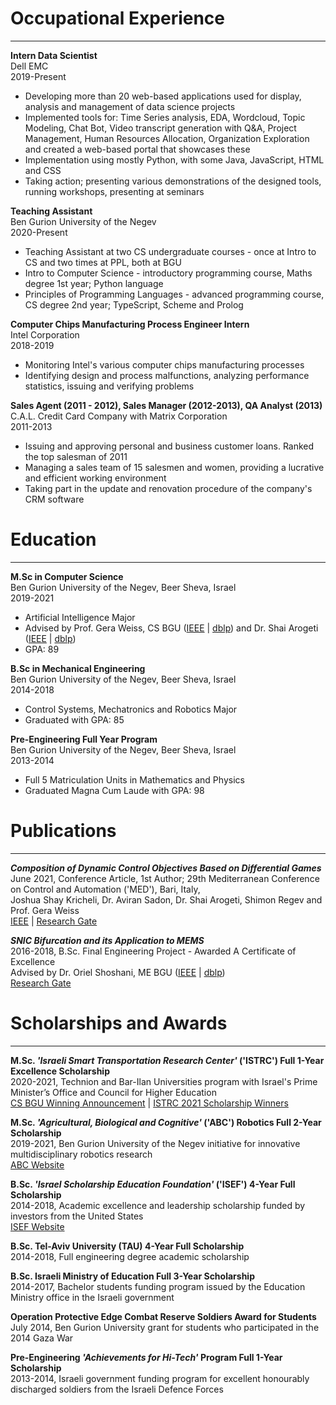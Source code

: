 # **Occupational Experience**
---

**Intern Data Scientist**\
Dell EMC\
2019-Present

- Developing more than 20 web-based applications used for display, analysis and management of data science projects
- Implemented tools for: Time Series analysis, EDA, Wordcloud, Topic Modeling, Chat Bot, Video transcript generation with Q&A, Project Management, Human Resources Allocation, Organization Exploration and created a web-based portal that showcases these
- Implementation using mostly Python, with some Java, JavaScript, HTML and CSS
- Taking action; presenting various demonstrations of the designed tools, running workshops, presenting at seminars

**Teaching Assistant**\
Ben Gurion University of the Negev\
2020-Present

- Teaching Assistant at two CS undergraduate courses - once at Intro to CS and two times at PPL, both at BGU
- Intro to Computer Science - introductory programming course, Maths degree 1st year; Python language
- Principles of Programming Languages - advanced programming course, CS degree 2nd year; TypeScript, Scheme and Prolog

**Computer Chips Manufacturing Process Engineer Intern**\
Intel Corporation\
2018-2019

- Monitoring Intel's various computer chips manufacturing processes
- Identifying design and process malfunctions, analyzing performance statistics, issuing and verifying problems

**Sales Agent (2011 - 2012), Sales Manager (2012-2013), QA Analyst (2013)**\
C.A.L. Credit Card Company with Matrix Corporation\
2011-2013

- Issuing and approving personal and business customer loans. Ranked the top salesman of 2011
- Managing a sales team of 15 salesmen and women, providing a lucrative and efficient working environment
- Taking part in the update and renovation procedure of the company's CRM software


# **Education**
---

**M.Sc in Computer Science**\
Ben Gurion University of the Negev, Beer Sheva, Israel\
2019-2021

- Artificial Intelligence Major
- Advised by Prof. Gera Weiss, CS BGU ([IEEE](https://ieeexplore.ieee.org/author/37411981100) | [dblp](https://dblp.org/pid/52/1274.html)) and Dr. Shai Arogeti ([IEEE](https://ieeexplore.ieee.org/author/37265196400) | [dblp](https://dblp.org/pid/93/6440.html))
- GPA: 89

**B.Sc in Mechanical Engineering**\
Ben Gurion University of the Negev, Beer Sheva, Israel\
2014-2018

- Control Systems, Mechatronics and Robotics Major
- Graduated with GPA: 85

**Pre-Engineering Full Year Program**\
Ben Gurion University of the Negev, Beer Sheva, Israel\
2013-2014

- Full 5 Matriculation Units in Mathematics and Physics
- Graduated Magna Cum Laude with GPA: 98


# **Publications**
---

***Composition of Dynamic Control Objectives Based on Differential Games***\
June 2021, Conference Article, 1st Author; 29th Mediterranean Conference on Control and Automation ('MED'), Bari, Italy,\
Joshua Shay Kricheli, Dr. Aviran Sadon, Dr. Shai Arogeti, Shimon Regev and Prof. Gera Weiss\
[IEEE](https://ieeexplore.ieee.org/document/9480269) | [Research Gate](https://www.researchgate.net/publication/353452024_Composition_of_Dynamic_Control_Objectives_Based_on_Differential_Games)

***SNIC Bifurcation and its Application to MEMS***\
2016-2018, B.Sc. Final Engineering Project - Awarded A Certificate of Excellence\
Advised by Dr. Oriel Shoshani, ME BGU ([IEEE](https://ieeexplore.ieee.org/author/37085515009) | [dblp](https://dblp.org/pid/176/2613.html))\
[Research Gate](https://www.researchgate.net/publication/326186973_SNIC_Bifurcation_and_its_Application_to_MEMS)

# **Scholarships and Awards**
---

**M.Sc. *'Israeli Smart Transportation Research Center'* ('ISTRC') Full 1-Year Excellence Scholarship**\
2020-2021, Technion and Bar-Ilan Universities program with Israel's Prime Minister’s Office and Council for Higher Education\
[CS BGU Winning Announcement](https://in.bgu.ac.il/en/natural_science/cs/pages/news/ISTRC2021.aspx) | [ISTRC 2021 Scholarship Winners](https://istrc.net.technion.ac.il/istrc-call-for-scholarships-2021/)

**M.Sc. *'Agricultural, Biological and Cognitive'* ('ABC') Robotics Full 2-Year Scholarship**\
2019-2021, Ben Gurion University of the Negev initiative for innovative multidisciplinary robotics research\
[ABC Website](https://in.bgu.ac.il/en/robotics/Pages/default.aspx)

**B.Sc. *'Israel Scholarship Education Foundation'* ('ISEF') 4-Year Full Scholarship**\
2014-2018, Academic excellence and leadership scholarship funded by investors from the United States\
[ISEF Website](https://www.iseffoundation.org/)

**B.Sc. Tel-Aviv University (TAU) 4-Year Full Scholarship**\
2014-2018, Full engineering degree academic scholarship

**B.Sc. Israeli Ministry of Education Full 3-Year Scholarship**\
2014-2017, Bachelor students funding program issued by the Education Ministry office in the Israeli government

**Operation Protective Edge Combat Reserve Soldiers Award for Students**\
July 2014, Ben Gurion University grant for students who participated in the 2014 Gaza War

**Pre-Engineering *'Achievements for Hi-Tech'* Program Full 1-Year Scholarship**\
2013-2014, Israeli government funding program for excellent honourably discharged soldiers from the Israeli Defence Forces
